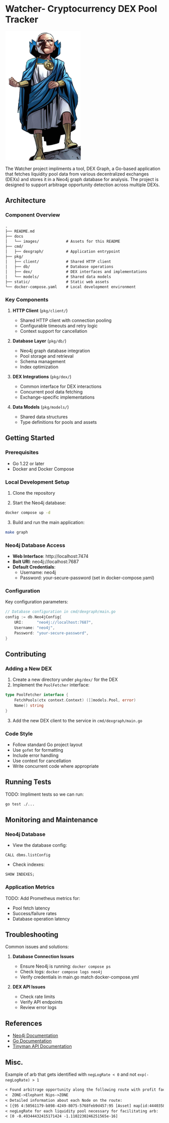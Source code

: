 # Watcher- Cryptocurrency DEX Pool Tracker

![Graph Visualization Example](docs/images/Uatu_the_Watcher.png)

The Watcher project impliments a tool, DEX Graph, a Go-based application that fetches liquidity pool data from various decentralized exchanges (DEXs) and stores it in a Neo4j graph database for analysis. The project is designed to support arbitrage opportunity detection across multiple DEXs.

## Architecture

### Component Overview

```
.
├── README.md
├── docs
│   └── images/            # Assets for this README
├── cmd/
│   ├── dexgraph/          # Application entrypoint
├── pkg/
│   ├── client/            # Shared HTTP client
│   ├── db/                # Database operations
│   ├── dex/               # DEX interfaces and implementations
│   └── models/            # Shared data models
├── static/                # Static web assets
└── docker-compose.yaml    # Local development environment
```

### Key Components

1. **HTTP Client** (`pkg/client/`)
   - Shared HTTP client with connection pooling
   - Configurable timeouts and retry logic
   - Context support for cancellation

2. **Database Layer** (`pkg/db/`)
   - Neo4j graph database integration
   - Pool storage and retrieval
   - Schema management
   - Index optimization

3. **DEX Integrations** (`pkg/dex/`)
   - Common interface for DEX interactions
   - Concurrent pool data fetching
   - Exchange-specific implementations

4. **Data Models** (`pkg/models/`)
   - Shared data structures
   - Type definitions for pools and assets

## Getting Started

### Prerequisites

- Go 1.22 or later
- Docker and Docker Compose

### Local Development Setup

1. Clone the repository

2. Start the Neo4j database:
```bash
docker compose up -d
```

3. Build and run the main application:
```bash
make graph
```

### Neo4j Database Access

- **Web Interface**: http://localhost:7474
- **Bolt URI**: neo4j://localhost:7687
- **Default Credentials**: 
  - Username: neo4j
  - Password: your-secure-password (set in docker-compose.yaml)

### Configuration

Key configuration parameters:

```go
// Database configuration in cmd/dexgraph/main.go
config := db.Neo4jConfig{
    URI:      "neo4j://localhost:7687",
    Username: "neo4j",
    Password: "your-secure-password",
}
```

## Contributing

### Adding a New DEX

1. Create a new directory under `pkg/dex/` for the DEX
2. Implement the `PoolFetcher` interface:
```go
type PoolFetcher interface {
    FetchPools(ctx context.Context) ([]models.Pool, error)
    Name() string
}
```
3. Add the new DEX client to the service in `cmd/dexgraph/main.go`

### Code Style

- Follow standard Go project layout
- Use `gofmt` for formatting
- Include error handling
- Use context for cancellation
- Write concurrent code where appropriate

## Running Tests

TODO: Impliment tests so we can run:

```bash
go test ./...
```

## Monitoring and Maintenance

### Neo4j Database

- View the database config:
```cypher
CALL dbms.listConfig
```

- Check indexes:
```cypher
SHOW INDEXES;
```

### Application Metrics

TODO: Add Prometheus metrics for:
- Pool fetch latency
- Success/failure rates
- Database operation latency

## Troubleshooting

Common issues and solutions:

1. **Database Connection Issues**
   - Ensure Neo4j is running: `docker compose ps`
   - Check logs: `docker compose logs neo4j`
   - Verify credentials in main.go match docker-compose.yml

2. **DEX API Issues**
   - Check rate limits
   - Verify API endpoints
   - Review error logs


## References

- [Neo4j Documentation](https://neo4j.com/docs/)
- [Go Documentation](https://golang.org/doc/)
- [Tinyman API Documentation](https://docs.tinyman.org/)

## Misc.

Example of arb that gets identified with `negLogRate < 0` and not `exp(-negLogRate) > 1` 

```txt
< Found arbitrage opportunity along the following route with profit factor: 1
<  ZONE->Elephant Nips->ZONE
< Detailed information about each Node on the route:
< [{95 4:50561179-b898-4249-8075-5768feb9d457:95 [Asset] map[id:444035862 name:ZONE]} {236 4:50561179-b898-4249-8075-5768feb9d457:236 [Asset] map[id:640873368 name:Elephant Nips]} {95 4:50561179-b898-4249-8075-5768feb9d457:95 [Asset] map[id:444035862 name:ZONE]}]
< negLogRate for each liquidity pool necessary for facilitating arb:
< [0 -0.49344432415171424 -1.1102230246251565e-16]
```